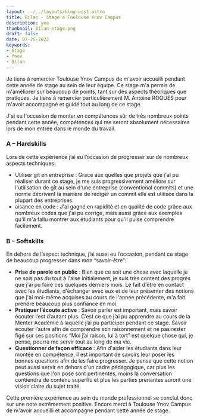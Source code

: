 ```yaml
---
layout: ../../layouts/blog-post.astro
title: Bilan - Stage a Toulouse Ynov Campus
description: yea
thumbnail: bilan-stage.png
draft: false
date: 07-25-2022
keywords:
- Stage
- Ynov
- Bilan
---
```


Je tiens à remercier Toulouse Ynov Campus de m'avoir accueilli pendant cette année de stage au sein de leur équipe. Ce stage m'a permis de m'améliorer sur beaucoup de points, tant sur des aspects théoriques que pratiques. Je tiens à remercier particulièrement M. Antoine ROQUES pour m'avoir accompagné et guidé tout au long de ce stage.

J'ai eu l'occasion de monter en compétences sûr de très nombreux points pendant cette année, compétences qui me seront absolument nécessaires lors de mon entrée dans le monde du travail.

### **A – Hardskills**

Lors de cette expérience j’ai eu l’occasion de progresser sur de nombreux aspects techniques:

- Utiliser git en entreprise : Grace aux quelles que projets que j'ai pu réaliser durant ce stage, je me suis progressivement améliore sur l'utilisation de git au sein d'une entreprise (conventional commits) et une norme décrivent la manière de rédiger un commit elle est utilisée dans la plupart des entreprises.
- aisance en code : J'ai gagné en rapidité et en qualité de code grâce aux nombreux codes que j'ai pu corrige, mais aussi grâce aux exemples qu'il m'a fallu montrer aux étudiants pour qu'il puise comprendre facilement.

### **B – Softskills**

En dehors de l’aspect technique, j’ai aussi eu l’occasion, pendant ce stage de beaucoup progresser dans mon “savoir-être”:

- **Prise de parole en public** : Bien que ce soit une chose avec laquelle je ne sois pas du tout à l'aise initialement, je suis très content des progrès que j'ai pu faire ces quelques derniers mois. Le fait d'être en contact avec les étudiants, d'échanger avec eux et de leur présenter des notions que j'ai moi-même acquises au cours de l'année précédente, m'a fait prendre beaucoup plus confiance en moi.
- **Pratiquer l’écoute active** : Savoir parler est important, mais savoir écouter l’est d’autant plus. C’est ce que j’ai pu apprendre au cours de la Mentor Académie à laquelle j’ai pu participer pendant ce stage. Savoir écouter l’autre afin de comprendre son raisonnement et ne pas rester figé sur ses positions “Moi j’ai raison, lui à tort” est quelque chose qui, je pense, pourra me servir tout au long de ma vie.
- **Questionner de façon efficace** : Afin d'aider les étudiants dans leur montée en compétence, il est important de savoirs leur poser les bonnes questions afin de les faire progresser. Je pense que cette notion peut aussi servir en dehors d'un cadre pédagogique, car plus les questions que l'on pose sont pertinentes, moins la conversation contiendra de contenu superflu et plus les parties prenantes auront une vision claire du sujet traité.

Cette première expérience au sein du monde professionnel se conclut donc sur une note extrêmement positive. Encore merci à Toulouse Ynov Campus de m'avoir accueilli et accompagné pendant cette année de stage.
